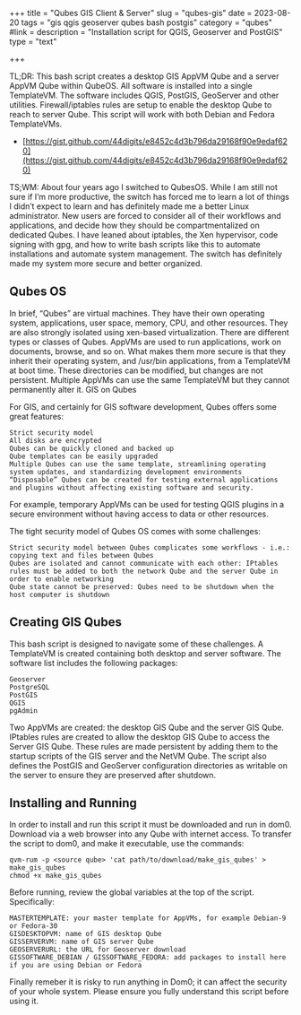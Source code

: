 +++
title = "Qubes GIS Client & Server"
slug = "qubes-gis"
date = 2023-08-20
tags = "gis qgis geoserver qubes bash postgis"
category = "qubes"
#link = 
description = "Installation script for QGIS, Geoserver and PostGIS"
type = "text"

+++


TL;DR: This bash script creates a desktop GIS AppVM Qube and a server AppVM Qube within QubeOS. 
All software is installed into a single TemplateVM. 
The software includes QGIS, PostGIS, GeoServer and other utilities. 
Firewall/iptables rules are setup to enable the desktop Qube to reach to server Qube. 
This script will work with both Debian and Fedora TemplateVMs.

<!--TEASER_END-->

 * [https://gist.github.com/44digits/e8452c4d3b796da29168f90e9edaf620](https://gist.github.com/44digits/e8452c4d3b796da29168f90e9edaf620)


TS;WM: About four years ago I switched to QubesOS. 
While I am still not sure if I’m more productive, 
the switch has forced me to learn a lot of things I didn’t expect to learn 
and has definitely made me a better Linux administrator. 
New users are forced to consider all of their workflows and applications, 
and decide how they should be compartmentalized on dedicated Qubes. 
I have leaned about iptables, the Xen hypervisor, code signing with gpg, 
and how to write bash scripts like this to automate installations and automate system management. 
The switch has definitely made my system more secure and better organized.

## Qubes OS

In brief, “Qubes” are virtual machines. They have their own operating system, applications, user space, memory, CPU, and other resources. They are also strongly isolated using xen-based virtualization. There are different types or classes of Qubes. AppVMs are used to run applications, work on documents, browse, and so on. What makes them more secure is that they inherit their operating system, and /usr/bin applications, from a TemplateVM at boot time. These directories can be modified, but changes are not persistent. Multiple AppVMs can use the same TemplateVM but they cannot permanently alter it.
GIS on Qubes

For GIS, and certainly for GIS software development, Qubes offers some great features:

    Strict security model
    All disks are encrypted
    Qubes can be quickly cloned and backed up
    Qube templates can be easily upgraded
    Multiple Qubes can use the same template, streamlining operating system updates, and standardizing development environments
    “Disposable” Qubes can be created for testing external applications and plugins without affecting existing software and security.

For example, temporary AppVMs can be used for testing QGIS plugins in a secure environment without having access to data or other resources.

The tight security model of Qubes OS comes with some challenges:

    Strict security model between Qubes complicates some workflows - i.e.: copying text and files between Qubes
    Qubes are isolated and cannot communicate with each other: IPtables rules must be added to both the network Qube and the server Qube in order to enable networking
    Qube state cannot be preserved: Qubes need to be shutdown when the host computer is shutdown

## Creating GIS Qubes

This bash script is designed to navigate some of these challenges. 
A TemplateVM is created containing both desktop and server software. 
The software list includes the following packages:

    Geoserver
    PostgreSQL
    PostGIS
    QGIS
    pgAdmin

Two AppVMs are created: the desktop GIS Qube and the server GIS Qube. 
IPtables rules are created to allow the desktop GIS Qube to access the Server GIS Qube. 
These rules are made persistent by adding them to the startup scripts of the GIS server and the NetVM Qube. 
The script also defines the PostGIS and GeoServer configuration directories as 
writable on the server to ensure they are preserved after shutdown.

## Installing and Running

In order to install and run this script it must be downloaded and run in dom0. 
Download via a web browser into any Qube with internet access. 
To transfer the script to dom0, and make it executable, use the commands:

    qvm-rum -p <source qube> 'cat path/to/download/make_gis_qubes' > make_gis_qubes
    chmod +x make_gis_qubes

Before running, review the global variables at the top of the script. Specifically:

    MASTERTEMPLATE: your master template for AppVMs, for example Debian-9 or Fedora-30
    GISDESKTOPVM: name of GIS desktop Qube
    GISSERVERVM: name of GIS server Qube
    GEOSERVERURL: the URL for Geoserver download
    GISSOFTWARE_DEBIAN / GISSOFTWARE_FEDORA: add packages to install here if you are using Debian or Fedora

Finally remeber it is risky to run anything in Dom0; it can affect the security of your whole system. 
Please ensure you fully understand this script before using it.
